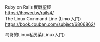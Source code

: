 
Ruby on Rails 實戰聖經
<br>
https://ihower.tw/rails4/
<br>
The Linux Command Line (Linux入门)
<br>
https://book.douban.com/subject/6806862/



鸟哥的Linux私房菜(Linux入门)
<br>
